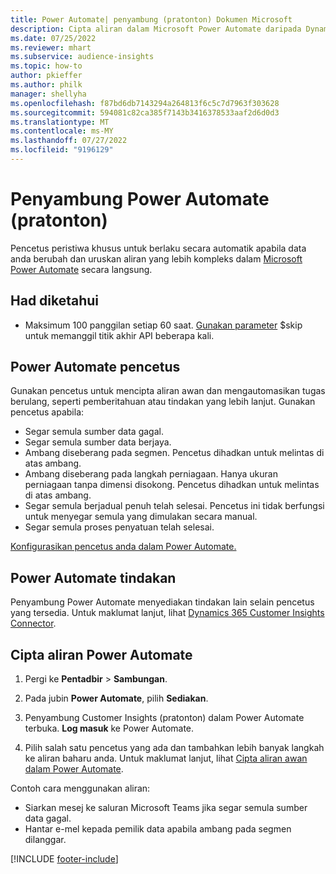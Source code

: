```yaml
---
title: Power Automate| penyambung (pratonton) Dokumen Microsoft
description: Cipta aliran dalam Microsoft Power Automate daripada Dynamics 365 Customer Insights.
ms.date: 07/25/2022
ms.reviewer: mhart
ms.subservice: audience-insights
ms.topic: how-to
author: pkieffer
ms.author: philk
manager: shellyha
ms.openlocfilehash: f87bd6db7143294a264813f6c5c7d7963f303628
ms.sourcegitcommit: 594081c82ca385f7143b3416378533aaf2d6d0d3
ms.translationtype: MT
ms.contentlocale: ms-MY
ms.lasthandoff: 07/27/2022
ms.locfileid: "9196129"
---
```

# <a name="power-automate-connector-preview"></a>Penyambung Power Automate (pratonton)

Pencetus peristiwa khusus untuk berlaku secara automatik apabila data anda berubah dan uruskan aliran yang lebih kompleks dalam [Microsoft Power Automate](https://flow.microsoft.com/) secara langsung.

## <a name="known-limitations"></a>Had diketahui

- Maksimum 100 panggilan setiap 60 saat. [Gunakan parameter](/connectors/customerinsights/#get-items-from-an-entity) $skip untuk memanggil titik akhir API beberapa kali.

## <a name="power-automate-triggers"></a>Power Automate pencetus

Gunakan pencetus untuk mencipta aliran awan dan mengautomasikan tugas berulang, seperti pemberitahuan atau tindakan yang lebih lanjut. Gunakan pencetus apabila:

- Segar semula sumber data gagal.
- Segar semula sumber data berjaya.
- Ambang diseberang pada segmen. Pencetus dihadkan untuk melintas di atas ambang.
- Ambang diseberang pada langkah perniagaan. Hanya ukuran perniagaan tanpa dimensi disokong. Pencetus dihadkan untuk melintas di atas ambang.
- Segar semula berjadual penuh telah selesai. Pencetus ini tidak berfungsi untuk menyegar semula yang dimulakan secara manual.
- Segar semula proses penyatuan telah selesai.

[Konfigurasikan pencetus anda dalam Power Automate.](https://flow.microsoft.com/connectors/shared_customerinsights/dynamics-365-customer-insights-connector/)

## <a name="power-automate-actions"></a>Power Automate tindakan

Penyambung Power Automate menyediakan tindakan lain selain pencetus yang tersedia. Untuk maklumat lanjut, lihat [Dynamics 365 Customer Insights Connector](/connectors/customerinsights/).

## <a name="create-a-power-automate-flow"></a>Cipta aliran Power Automate

1. Pergi ke **Pentadbir** > **Sambungan**.

1. Pada jubin **Power Automate**, pilih **Sediakan**.

1. Penyambung Customer Insights (pratonton) dalam Power Automate terbuka. **Log masuk** ke Power Automate.

1. Pilih salah satu pencetus yang ada dan tambahkan lebih banyak langkah ke aliran baharu anda. Untuk maklumat lanjut, lihat [Cipta aliran awan dalam Power Automate](/power-automate/get-started-logic-flow).

Contoh cara menggunakan aliran: 
- Siarkan mesej ke saluran Microsoft Teams jika segar semula sumber data gagal. 
- Hantar e-mel kepada pemilik data apabila ambang pada segmen dilanggar.

[!INCLUDE [footer-include](includes/footer-banner.md)]
